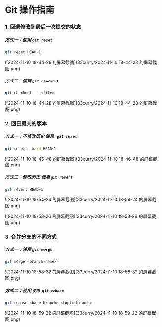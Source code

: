 # Git 操作指南

### 1. 回退修改到最后一次提交的状态

##### 方式一：使用 `git reset`
```bash
git reset HEAD~1
```

![2024-11-10 18-44-28 的屏幕截图](33curry/2024-11-10 18-44-28 的屏幕截图.png)

##### 方式二：使用 `git checkout`

```bash
git checkout -- <file>
```

![2024-11-10 18-44-28 的屏幕截图](33curry/2024-11-10 18-44-28 的屏幕截图.png)

### 2. 回已提交的版本

##### 方式一：不修改历史 使用 ` git reset`
```bash
git reset --hard HEAD~1
```

![2024-11-10 18-46-48 的屏幕截图](33curry/2024-11-10 18-46-48 的屏幕截图.png)

##### 方式二：修改历史 使用 `git revert`

```bash
git revert HEAD~1
```

![2024-11-10 18-54-24 的屏幕截图](33curry/2024-11-10 18-54-24 的屏幕截图.png)

![2024-11-10 18-53-26 的屏幕截图](33curry/2024-11-10 18-53-26 的屏幕截图.png)

### 3. 合并分支的不同方式

##### 方式一：使用 `git merge`
```bash
git merge <branch-name>`
```

![2024-11-10 18-58-32 的屏幕截图](33curry/2024-11-10 18-58-32 的屏幕截图.png)

##### 方式二：使用 `使用 git rebase`

```bash
git rebase <base-branch> <topic-branch>
```

![2024-11-10 18-59-22 的屏幕截图](33curry/2024-11-10 18-59-22 的屏幕截图.png)
